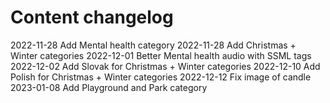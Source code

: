 # Content changelog

2022-11-28	Add Mental health category
2022-11-28	Add Christmas + Winter categories
2022-12-01  Better Mental health audio with SSML tags
2022-12-02	Add Slovak for Christmas + Winter categories
2022-12-10	Add Polish for Christmas + Winter categories
2022-12-12	Fix image of candle
2023-01-08	Add Playground and Park category